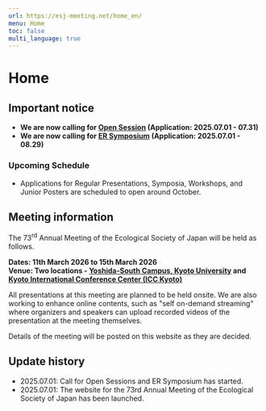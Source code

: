 ```yaml
---
url: https://esj-meeting.net/home_en/
menu: Home
toc: false
multi_language: true
---
```


# Home

## Important notice

- **We are now calling for [Open Session](opensession_en) (Application: 2025.07.01 - 07.31)**
- **We are now calling for [ER Symposium](ersympo_en) (Application: 2025.07.01 - 08.29)**

### Upcoming Schedule

- Applications for Regular Presentations, Symposia, Workshops, and Junior Posters are scheduled to open around October.

## Meeting information

The 73<sup>rd</sup> Annual Meeting of the Ecological Society of Japan will be held as follows.

**Dates: 11th March 2026 to 15th March 2026**\
**Venue: Two locations - [Yoshida-South Campus, Kyoto University](https://www.kyoto-u.ac.jp/en/access) and [Kyoto International Conference Center (ICC Kyoto)](https://www.icckyoto.or.jp/en/access-2/getting_here/)**

All presentations at this meeting are planned to be held onsite. We are also working to enhance online contents, such as "self on-demand streaming" where organizers and speakers can upload recorded videos of the presentation at the meeting themselves.

Details of the meeting will be posted on this website as they are decided.

## Update history

- 2025.07.01: Call for Open Sessions and ER Symposium has started.
- 2025.07.01: The website for the 73rd Annual Meeting of the Ecological Society of Japan has been launched.

